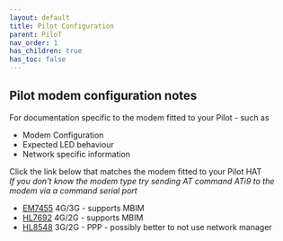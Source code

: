 ```yaml
---
layout: default
title: Pilot Configuration
parent: PiloT
nav_order: 1
has_children: true
has_toc: false
---
```


##  Pilot modem configuration notes

For documentation specific to the modem fitted to your Pilot - such as 

* Modem Configuration
* Expected LED behaviour
* Network specific information


Click the link below that matches the modem fitted to your Pilot HAT  
*If you don't know the modem type try sending AT command ATi9 to the modem via
 a command serial port*

* [EM7455](./instructions_EM7455.md) 4G/3G - supports MBIM  
* [HL7692](./instructions_HL7692.md) 4G/2G - supports MBIM  
* [HL8548](./instructions_HL8548.md) 3G/2G - PPP - possibly better to not use network manager
